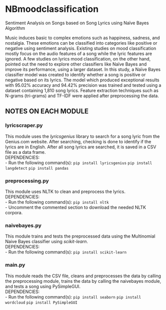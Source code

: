 # NBmoodclassification
Sentiment Analysis on Songs based on Song Lyrics using Naïve Bayes Algorithm

Music induces basic to complex emotions such as happiness, sadness, and nostalgia. These emotions can be classified into categories like positive or negative using sentiment analysis. Existing studies on mood classification mostly focus on the audio features of a song while the lyric features are ignored. A few studies on lyrics mood classification, on the other hand, pointed out the need to explore other classifiers like Naïve Bayes and improve its performance, using a larger dataset. In this study, a Naïve Bayes classifier model was created to identify whether a song is positive or negative based on its lyrics. The model which produced exceptional results with 95.02% accuracy and 94.42% precision was trained and tested using a dataset containing 1,810 song lyrics. Feature extraction techniques such as N-grams (tri-grams) and TF-IDF were applied after preprocessing the data.

## NOTES ON EACH MODULE
### lyricscraper.py
This module uses the _lyricsgenius_ library to search for a song lyric from the Genius.com website. After searching, checking is done to identify if the lyrics are in English. After all song lyrics are searched, it is saved in a CSV file as a data frame.  
    DEPENDENCIES:  
    -  Run the following command(s):
          `pip install lyricsgenius`
          `pip install langdetect`
          `pip install pandas`
### preprocessing.py
This module uses NLTK to clean and preprocess the lyrics.  
    DEPENDENCIES:  
    - Run the following command(s):
          `pip install nltk`  
    - Uncomment the commented section to download the needed NLTK corpora.
### naivebayes.py
This module trains and tests the preprocessed data using the Multinomial Naive Bayes classifier using _scikit-learn_.  
    DEPENDENCIES:  
    - Run the following command(s):
          `pip install scikit-learn`
### main.py
This module reads the CSV file, cleans and preprocesses the data by calling the preprocessing module, trains the data by calling the naivebayes module, and tests a song using PySimpleGUI.  
    DEPENDENCIES:  
    - Run the following command(s):
          `pip install seaborn`
          `pip install wordcloud`
          `pip install PySimpleGUI`
  
